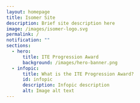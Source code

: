 ```yaml
---
layout: homepage
title: Isomer Site
description: Brief site description here
image: /images/isomer-logo.svg
permalink: /
notification: ""
sections:
  - hero:
      title: ITE Progression Award
      background: /images/hero-banner.png
  - infopic:
      title: What is the ITE Progression Award?
      id: infopic
      description: Infopic description
      alt: Image alt text
---
```

